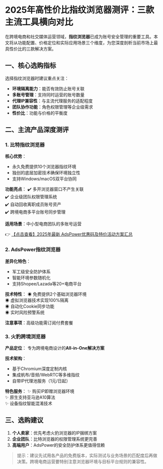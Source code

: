 # 2025年高性价比指纹浏览器测评：三款主流工具横向对比

在跨境电商和社交媒体运营领域，**指纹浏览器**已成为账号安全管理的重要工具。本文将从功能配置、价格定位和实际应用场景三个维度，为您深度剖析当前市场上最具性价比的三款解决方案。

## 一、核心选购指标
选择指纹浏览器时建议重点关注：
- **环境隔离能力**：能否有效防止账号关联
- **多账号管理**：支持同时运营的账号数量
- **代理IP兼容性**：与主流代理服务的适配程度
- **团队协作功能**：角色权限管理等企业级需求
- **性价比**：功能与价格的平衡度

## 二、主流产品深度测评

### 1. 比特指纹浏览器
**核心优势**：
- 永久免费提供10个浏览器指纹环境
- 独创的底层加密技术确保环境独立性
- 支持Windows/macOS双平台协同

**功能亮点**：
✔️ 多开浏览器窗口不产生关联  
✔️ 企业级团队权限管理系统  
✔️ 自动回收离职成员账号资产  
✔️ 跨境电商多平台账号同步管理

**适用场景**：中小型电商团队的多账号运营

👉 [【点击查看】2025年最新 AdsPower优惠码及特价活动方案汇总](https://bit.ly/adspower_free)

### 2. AdsPower指纹浏览器
**差异化特色**：
- 军工级安全防护体系
- 智能环境参数随机化
- 支持Shopee/Lazada等20+电商平台

**技术特性**：
◉ 免费提供2个基础浏览器环境  
◉ 虚拟浏览器技术实现100%隔离  
◉ 自动化Cookie同步功能  
◉ 实时风险预警系统

**注意事项**：高级功能需订阅付费套餐

### 3. 火豹跨境浏览器
**产品定位**：
专为跨境电商设计的**All-in-One解决方案**

**技术架构**：
- 基于Chromium深度定制内核
- 集成帆布/音频/WebRTC等多维指纹
- 自带IP代理池服务（1元/日起）

**特色服务**：
✨ 购买IP即赠浏览器环境  
✨ 原生支持亚马逊A10算法  
✨ 设备指纹智能混淆技术

## 三、选购建议
1. **个人卖家**：优先考虑火豹浏览器的IP捆绑方案
2. **企业团队**：比特浏览器的权限管理系统更完善
3. **高端用户**：AdsPower的安全防护体系更值得信赖

> 提示：建议先试用各产品的免费版本，实际测试与业务场景的匹配度后再做决策。跨境电商运营要特别注意浏览器环境与目标平台规则的兼容性。